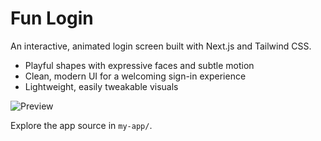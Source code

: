 # Fun Login

An interactive, animated login screen built with Next.js and Tailwind CSS.

- Playful shapes with expressive faces and subtle motion
- Clean, modern UI for a welcoming sign-in experience
- Lightweight, easily tweakable visuals

![Preview](my-app/screenshot.png)

Explore the app source in `my-app/`.
